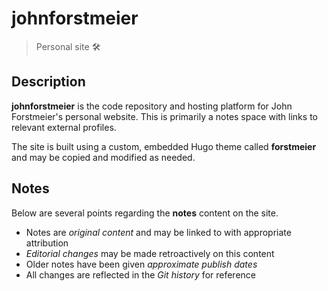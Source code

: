 # johnforstmeier

> Personal site 🛠️

## Description

**johnforstmeier** is the code repository and hosting platform for John Forstmeier's personal website. This is primarily a notes space with links to relevant external profiles.  

The site is built using a custom, embedded Hugo theme called **forstmeier** and may be copied and modified as needed.  

## Notes

Below are several points regarding the **notes** content on the site.  

- Notes are _original content_ and may be linked to with appropriate attribution  
- _Editorial changes_ may be made retroactively on this content  
- Older notes have been given _approximate publish dates_  
- All changes are reflected in the _Git history_ for reference  

